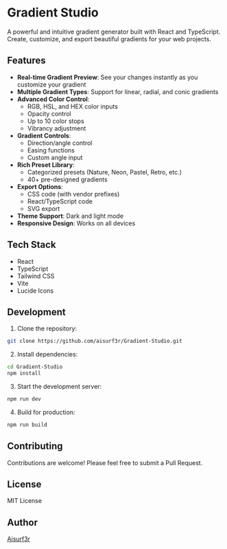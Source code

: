 # Gradient Studio

A powerful and intuitive gradient generator built with React and TypeScript. Create, customize, and export beautiful gradients for your web projects.

## Features

- **Real-time Gradient Preview**: See your changes instantly as you customize your gradient
- **Multiple Gradient Types**: Support for linear, radial, and conic gradients
- **Advanced Color Control**: 
  - RGB, HSL, and HEX color inputs
  - Opacity control
  - Up to 10 color stops
  - Vibrancy adjustment
- **Gradient Controls**:
  - Direction/angle control
  - Easing functions
  - Custom angle input
- **Rich Preset Library**: 
  - Categorized presets (Nature, Neon, Pastel, Retro, etc.)
  - 40+ pre-designed gradients
- **Export Options**:
  - CSS code (with vendor prefixes)
  - React/TypeScript code
  - SVG export
- **Theme Support**: Dark and light mode
- **Responsive Design**: Works on all devices

## Tech Stack

- React
- TypeScript
- Tailwind CSS
- Vite
- Lucide Icons

## Development

1. Clone the repository:
```bash
git clone https://github.com/aisurf3r/Gradient-Studio.git
```

2. Install dependencies:
```bash
cd Gradient-Studio
npm install
```

3. Start the development server:
```bash
npm run dev
```

4. Build for production:
```bash
npm run build
```

## Contributing

Contributions are welcome! Please feel free to submit a Pull Request.

## License

MIT License

## Author

[Aisurf3r](https://github.com/aisurf3r)